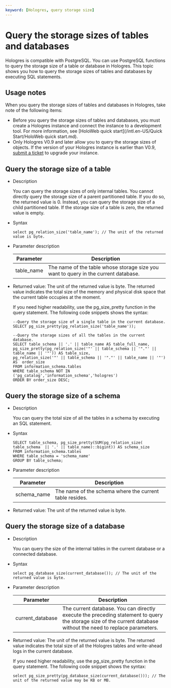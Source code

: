```yaml
---
keyword: [Hologres, query storage size]
---
```


# Query the storage sizes of tables and databases

Hologres is compatible with PostgreSQL. You can use PostgreSQL functions to query the storage size of a table or database in Hologres. This topic shows you how to query the storage sizes of tables and databases by executing SQL statements.

## Usage notes

When you query the storage sizes of tables and databases in Hologres, take note of the following items:

-   Before you query the storage sizes of tables and databases, you must create a Hologres instance and connect the instance to a development tool. For more information, see [HoloWeb quick start](/intl.en-US/Quick Start/HoloWeb quick start.md).
-   Only Hologres V0.9 and later allow you to query the storage sizes of objects. If the version of your Hologres instance is earlier than V0.9, [submit a ticket](https://workorder-intl.console.aliyun.com/) to upgrade your instance.

## Query the storage size of a table

-   Description

    You can query the storage sizes of only internal tables. You cannot directly query the storage size of a parent partitioned table. If you do so, the returned value is 0. Instead, you can query the storage size of a child partitioned table. If the storage size of a table is zero, the returned value is empty.

-   Syntax

    ```
    select pg_relation_size('table_name'); // The unit of the returned value is byte.
    ```

-   Parameter description

    |Parameter|Description|
    |---------|-----------|
    |table\_name|The name of the table whose storage size you want to query in the current database.|

-   Returned value: The unit of the returned value is byte. The returned value indicates the total size of the memory and physical disk space that the current table occupies at the moment.

    If you need higher readability, use the pg\_size\_pretty function in the query statement. The following code snippets shows the syntax:

    ```
    --Query the storage size of a single table in the current database.
    SELECT pg_size_pretty(pg_relation_size('table_name'));
    
    --Query the storage sizes of all the tables in the current database.
    SELECT table_schema || '.' || table_name AS table_full_name, 
    pg_size_pretty(pg_relation_size('"' || table_schema || '"."' || table_name || '"')) AS table_size,
    pg_relation_size('"' || table_schema || '"."' || table_name || '"') AS  order_size
    FROM information_schema.tables
    WHERE table_schema NOT IN ('pg_catalog','information_schema','hologres')
    ORDER BY order_size DESC;
    ```


## Query the storage size of a schema

-   Description

    You can query the total size of all the tables in a schema by executing an SQL statement.

-   Syntax

    ```
    SELECT table_schema, pg_size_pretty(SUM(pg_relation_size( table_schema  || '.' || table_name)::bigint)) AS schema_size
    FROM information_schema.tables 
    WHERE table_schema = 'schema_name'
    GROUP BY table_schema;
    ```

-   Parameter description

    |Parameter|Description|
    |---------|-----------|
    |schema\_name|The name of the schema where the current table resides.|

-   Returned value: The unit of the returned value is byte.

## Query the storage size of a database

-   Description

    You can query the size of the internal tables in the current database or a connected database.

-   Syntax

    ```
    select pg_database_size(current_database()); // The unit of the returned value is byte.
    ```

-   Parameter description

    |Parameter|Description|
    |---------|-----------|
    |current\_database|The current database. You can directly execute the preceding statement to query the storage size of the current database without the need to replace parameters.|

-   Returned value: The unit of the returned value is byte. The returned value indicates the total size of all the Hologres tables and write-ahead logs in the current database.

    If you need higher readability, use the pg\_size\_pretty function in the query statement. The following code snippet shows the syntax:

    ```
    select pg_size_pretty(pg_database_size(current_database())); // The unit of the returned value may be KB or MB.
    ```



